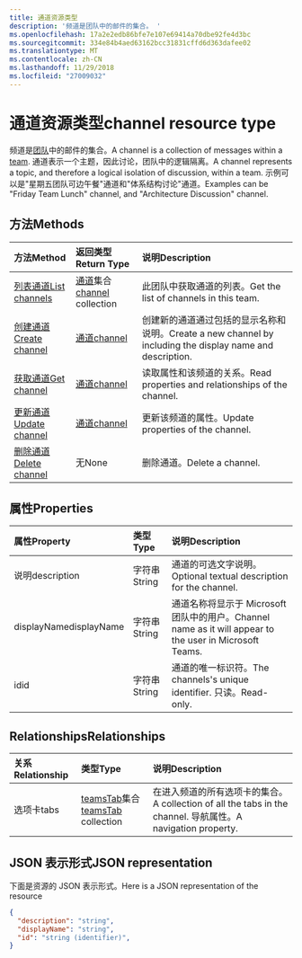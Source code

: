 ```yaml
---
title: 通道资源类型
description: '频道是团队中的邮件的集合。 '
ms.openlocfilehash: 17a2e2edb86bfe7e107e69414a70dbe92fe4d3bc
ms.sourcegitcommit: 334e84b4aed63162bcc31831cffd6d363dafee02
ms.translationtype: MT
ms.contentlocale: zh-CN
ms.lasthandoff: 11/29/2018
ms.locfileid: "27009032"
---
```

# <a name="channel-resource-type"></a><span data-ttu-id="75c2c-103">通道资源类型</span><span class="sxs-lookup"><span data-stu-id="75c2c-103">channel resource type</span></span>



<span data-ttu-id="75c2c-104">频道是[团队](../resources/team.md)中的邮件的集合。</span><span class="sxs-lookup"><span data-stu-id="75c2c-104">A channel is a collection of messages within a [team](../resources/team.md).</span></span> <span data-ttu-id="75c2c-105">通道表示一个主题，因此讨论，团队中的逻辑隔离。</span><span class="sxs-lookup"><span data-stu-id="75c2c-105">A channel represents a topic, and therefore a logical isolation of discussion, within a team.</span></span> <span data-ttu-id="75c2c-106">示例可以是"星期五团队可边午餐"通道和"体系结构讨论"通道。</span><span class="sxs-lookup"><span data-stu-id="75c2c-106">Examples can be "Friday Team Lunch" channel, and "Architecture Discussion" channel.</span></span>


## <a name="methods"></a><span data-ttu-id="75c2c-107">方法</span><span class="sxs-lookup"><span data-stu-id="75c2c-107">Methods</span></span>

| <span data-ttu-id="75c2c-108">方法</span><span class="sxs-lookup"><span data-stu-id="75c2c-108">Method</span></span>       | <span data-ttu-id="75c2c-109">返回类型</span><span class="sxs-lookup"><span data-stu-id="75c2c-109">Return Type</span></span>  |<span data-ttu-id="75c2c-110">说明</span><span class="sxs-lookup"><span data-stu-id="75c2c-110">Description</span></span>|
|:---------------|:--------|:----------|
|[<span data-ttu-id="75c2c-111">列表通道</span><span class="sxs-lookup"><span data-stu-id="75c2c-111">List channels</span></span>](../api/channel-list.md) | <span data-ttu-id="75c2c-112">[通道](channel.md)集合</span><span class="sxs-lookup"><span data-stu-id="75c2c-112">[channel](channel.md) collection</span></span> | <span data-ttu-id="75c2c-113">此团队中获取通道的列表。</span><span class="sxs-lookup"><span data-stu-id="75c2c-113">Get the list of channels in this team.</span></span>|
|[<span data-ttu-id="75c2c-114">创建通道</span><span class="sxs-lookup"><span data-stu-id="75c2c-114">Create channel</span></span>](../api/channel-post.md) | [<span data-ttu-id="75c2c-115">通道</span><span class="sxs-lookup"><span data-stu-id="75c2c-115">channel</span></span>](channel.md) | <span data-ttu-id="75c2c-116">创建新的通道通过包括的显示名称和说明。</span><span class="sxs-lookup"><span data-stu-id="75c2c-116">Create a new channel by including the display name and description.</span></span>|
|[<span data-ttu-id="75c2c-117">获取通道</span><span class="sxs-lookup"><span data-stu-id="75c2c-117">Get channel</span></span>](../api/channel-get.md) | [<span data-ttu-id="75c2c-118">通道</span><span class="sxs-lookup"><span data-stu-id="75c2c-118">channel</span></span>](channel.md) | <span data-ttu-id="75c2c-119">读取属性和该频道的关系。</span><span class="sxs-lookup"><span data-stu-id="75c2c-119">Read properties and relationships of the channel.</span></span>|
|[<span data-ttu-id="75c2c-120">更新通道</span><span class="sxs-lookup"><span data-stu-id="75c2c-120">Update channel</span></span>](../api/channel-patch.md) | [<span data-ttu-id="75c2c-121">通道</span><span class="sxs-lookup"><span data-stu-id="75c2c-121">channel</span></span>](channel.md) | <span data-ttu-id="75c2c-122">更新该频道的属性。</span><span class="sxs-lookup"><span data-stu-id="75c2c-122">Update properties of the channel.</span></span>|
|[<span data-ttu-id="75c2c-123">删除通道</span><span class="sxs-lookup"><span data-stu-id="75c2c-123">Delete channel</span></span>](../api/channel-delete.md) | <span data-ttu-id="75c2c-124">无</span><span class="sxs-lookup"><span data-stu-id="75c2c-124">None</span></span> | <span data-ttu-id="75c2c-125">删除通道。</span><span class="sxs-lookup"><span data-stu-id="75c2c-125">Delete a channel.</span></span>|

## <a name="properties"></a><span data-ttu-id="75c2c-126">属性</span><span class="sxs-lookup"><span data-stu-id="75c2c-126">Properties</span></span>
| <span data-ttu-id="75c2c-127">属性</span><span class="sxs-lookup"><span data-stu-id="75c2c-127">Property</span></span>     | <span data-ttu-id="75c2c-128">类型</span><span class="sxs-lookup"><span data-stu-id="75c2c-128">Type</span></span>   |<span data-ttu-id="75c2c-129">说明</span><span class="sxs-lookup"><span data-stu-id="75c2c-129">Description</span></span>|
|:---------------|:--------|:----------|
|<span data-ttu-id="75c2c-130">说明</span><span class="sxs-lookup"><span data-stu-id="75c2c-130">description</span></span>|<span data-ttu-id="75c2c-131">字符串</span><span class="sxs-lookup"><span data-stu-id="75c2c-131">String</span></span>|<span data-ttu-id="75c2c-132">通道的可选文字说明。</span><span class="sxs-lookup"><span data-stu-id="75c2c-132">Optional textual description for the channel.</span></span>|
|<span data-ttu-id="75c2c-133">displayName</span><span class="sxs-lookup"><span data-stu-id="75c2c-133">displayName</span></span>|<span data-ttu-id="75c2c-134">字符串</span><span class="sxs-lookup"><span data-stu-id="75c2c-134">String</span></span>|<span data-ttu-id="75c2c-135">通道名称将显示于 Microsoft 团队中的用户。</span><span class="sxs-lookup"><span data-stu-id="75c2c-135">Channel name as it will appear to the user in Microsoft Teams.</span></span>|
|<span data-ttu-id="75c2c-136">id</span><span class="sxs-lookup"><span data-stu-id="75c2c-136">id</span></span>|<span data-ttu-id="75c2c-137">字符串</span><span class="sxs-lookup"><span data-stu-id="75c2c-137">String</span></span>|<span data-ttu-id="75c2c-138">通道的唯一标识符。</span><span class="sxs-lookup"><span data-stu-id="75c2c-138">The channels's unique identifier.</span></span> <span data-ttu-id="75c2c-139">只读。</span><span class="sxs-lookup"><span data-stu-id="75c2c-139">Read-only.</span></span>|

## <a name="relationships"></a><span data-ttu-id="75c2c-140">Relationships</span><span class="sxs-lookup"><span data-stu-id="75c2c-140">Relationships</span></span>
| <span data-ttu-id="75c2c-141">关系</span><span class="sxs-lookup"><span data-stu-id="75c2c-141">Relationship</span></span> | <span data-ttu-id="75c2c-142">类型</span><span class="sxs-lookup"><span data-stu-id="75c2c-142">Type</span></span>   |<span data-ttu-id="75c2c-143">说明</span><span class="sxs-lookup"><span data-stu-id="75c2c-143">Description</span></span>|
|:---------------|:--------|:----------|
|<span data-ttu-id="75c2c-144">选项卡</span><span class="sxs-lookup"><span data-stu-id="75c2c-144">tabs</span></span>|<span data-ttu-id="75c2c-145">[teamsTab](../resources/teamstab.md)集合</span><span class="sxs-lookup"><span data-stu-id="75c2c-145">[teamsTab](../resources/teamstab.md) collection</span></span>|<span data-ttu-id="75c2c-146">在进入频道的所有选项卡的集合。</span><span class="sxs-lookup"><span data-stu-id="75c2c-146">A collection of all the tabs in the channel.</span></span> <span data-ttu-id="75c2c-147">导航属性。</span><span class="sxs-lookup"><span data-stu-id="75c2c-147">A navigation property.</span></span>|


## <a name="json-representation"></a><span data-ttu-id="75c2c-148">JSON 表示形式</span><span class="sxs-lookup"><span data-stu-id="75c2c-148">JSON representation</span></span>

<span data-ttu-id="75c2c-149">下面是资源的 JSON 表示形式。</span><span class="sxs-lookup"><span data-stu-id="75c2c-149">Here is a JSON representation of the resource</span></span>

<!-- {
  "blockType": "resource",
  "optionalProperties": [
    "chatthreads"
  ],
  "keyProperty": "id",
  "@odata.type": "microsoft.graph.channel"
}-->

```json
{
  "description": "string",
  "displayName": "string",
  "id": "string (identifier)",
}

```


<!-- uuid: 8fcb5dbc-d5aa-4681-8e31-b001d5168d79
2015-10-25 14:57:30 UTC -->
<!-- {
  "type": "#page.annotation",
  "description": "channel resource",
  "keywords": "",
  "section": "documentation",
  "tocPath": ""
}-->
